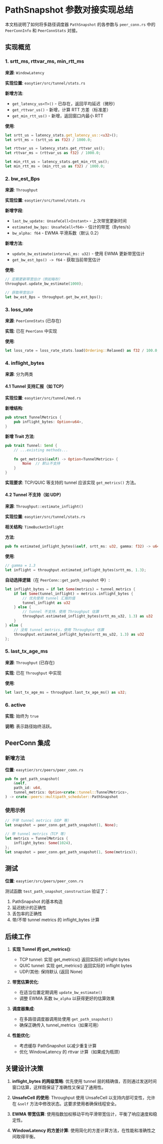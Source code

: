 # PathSnapshot 参数对接实现总结

本文档说明了如何将多路径调度器 `PathSnapshot` 的各参数与 `peer_conn.rs` 中的 `PeerConnInfo` 和 `PeerConnStats` 对接。

## 实现概览

### 1. srtt_ms, rttvar_ms, min_rtt_ms

**来源**: `WindowLatency`

**实现位置**: `easytier/src/tunnel/stats.rs`

**新增方法**:
- `get_latency_us<T>()` - 已存在，返回平均延迟（微秒）
- `get_rttvar_us()` - 新增，计算 RTT 方差（标准差）
- `get_min_rtt_us()` - 新增，返回窗口内最小 RTT

**使用**:
```rust
let srtt_us = latency_stats.get_latency_us::<u32>();
let srtt_ms = (srtt_us as f32) / 1000.0;

let rttvar_us = latency_stats.get_rttvar_us();
let rttvar_ms = (rttvar_us as f32) / 1000.0;

let min_rtt_us = latency_stats.get_min_rtt_us();
let min_rtt_ms = (min_rtt_us as f32) / 1000.0;
```

### 2. bw_est_Bps

**来源**: `Throughput`

**实现位置**: `easytier/src/tunnel/stats.rs`

**新增字段**:
- `last_bw_update: UnsafeCell<Instant>` - 上次带宽更新时间
- `estimated_bw_bps: UnsafeCell<f64>` - 估计的带宽（Bytes/s）
- `bw_alpha: f64` - EWMA 平滑系数（默认 0.2）

**新增方法**:
- `update_bw_estimate(interval_ms: u32)` - 使用 EWMA 更新带宽估计
- `get_bw_est_bps() -> f64` - 获取当前带宽估计

**使用**:
```rust
// 定期更新带宽估计（例如每秒）
throughput.update_bw_estimate(1000);

// 获取带宽估计
let bw_est_Bps = throughput.get_bw_est_bps();
```

### 3. loss_rate

**来源**: `PeerConnStats` (已存在)

**实现**: 已在 `PeerConn` 中实现

**使用**:
```rust
let loss_rate = loss_rate_stats.load(Ordering::Relaxed) as f32 / 100.0;
```

### 4. inflight_bytes

**来源**: 分为两类

#### 4.1 Tunnel 支持汇报（如 TCP）

**实现位置**: `easytier/src/tunnel/mod.rs`

**新增结构**:
```rust
pub struct TunnelMetrics {
    pub inflight_bytes: Option<u64>,
}
```

**新增 Trait 方法**:
```rust
pub trait Tunnel: Send {
    // ...existing methods...
    
    fn get_metrics(&self) -> Option<TunnelMetrics> {
        None  // 默认不支持
    }
}
```

**实现要求**: TCP/QUIC 等支持的 tunnel 应该实现 `get_metrics()` 方法。

#### 4.2 Tunnel 不支持（如 UDP）

**来源**: `Throughput::estimate_inflight()`

**实现位置**: `easytier/src/tunnel/stats.rs`

**相关结构**: `TimeBucketInFlight`

**方法**:
```rust
pub fn estimated_inflight_bytes(&self, srtt_ms: u32, gamma: f32) -> u64
```

**使用**:
```rust
// gamma = 1.3
let inflight = throughput.estimated_inflight_bytes(srtt_ms, 1.3);
```

**自动选择逻辑**（在 `PeerConn::get_path_snapshot` 中）:
```rust
let inflight_bytes = if let Some(metrics) = tunnel_metrics {
    if let Some(tunnel_inflight) = metrics.inflight_bytes {
        // 优先使用 tunnel 汇报的值
        tunnel_inflight as u32
    } else {
        // tunnel 不支持，使用 Throughput 估算
        throughput.estimated_inflight_bytes(srtt_ms_u32, 1.3) as u32
    }
} else {
    // 没有 tunnel metrics，使用 Throughput 估算
    throughput.estimated_inflight_bytes(srtt_ms_u32, 1.3) as u32
};
```

### 5. last_tx_age_ms

**来源**: `Throughput` (已存在)

**实现**: 已在 `Throughput` 中实现

**使用**:
```rust
let last_tx_age_ms = throughput.last_tx_age_ms() as u32;
```

### 6. active

**实现**: 始终为 `true`

**说明**: 表示路径始终活跃。

## PeerConn 集成

### 新增方法

**位置**: `easytier/src/peers/peer_conn.rs`

```rust
pub fn get_path_snapshot(
    &self,
    path_id: u64,
    tunnel_metrics: Option<crate::tunnel::TunnelMetrics>,
) -> crate::peers::multipath_scheduler::PathSnapshot
```

### 使用示例

```rust
// 不带 tunnel metrics（UDP 等）
let snapshot = peer_conn.get_path_snapshot(1, None);

// 带 tunnel metrics（TCP 等）
let metrics = TunnelMetrics {
    inflight_bytes: Some(1024),
};
let snapshot = peer_conn.get_path_snapshot(1, Some(metrics));
```

## 测试

**位置**: `easytier/src/peers/peer_conn.rs`

测试函数 `test_path_snapshot_construction` 验证了：
1. PathSnapshot 的基本构造
2. 延迟统计的正确性
3. 丢包率的正确性
4. 带/不带 tunnel metrics 的 inflight_bytes 计算

## 后续工作

1. **实现 Tunnel 的 get_metrics()**:
   - TCP tunnel: 实现 get_metrics() 返回实际的 inflight bytes
   - QUIC tunnel: 实现 get_metrics() 返回实际的 inflight bytes
   - UDP/其他: 保持默认 (返回 None)

2. **带宽估算优化**:
   - 在适当位置定期调用 `update_bw_estimate()`
   - 调整 EWMA 系数 `bw_alpha` 以获得更好的估算效果

3. **调度器集成**:
   - 在多路径调度器调用处使用 `get_path_snapshot()`
   - 确保正确传入 tunnel_metrics（如果可用）

4. **性能优化**:
   - 考虑缓存 PathSnapshot 以减少重复计算
   - 优化 WindowLatency 的 rttvar 计算（如果成为瓶颈）

## 关键设计决策

1. **inflight_bytes 的两级策略**: 优先使用 tunnel 层的精确值，否则通过发送时间窗口估算，这样既保证了准确性又保证了通用性。

2. **UnsafeCell 的使用**: Throughput 使用 UnsafeCell 以支持内部可变性，允许在 `&self` 方法中修改状态。这要求使用者确保线程安全。

3. **EWMA 带宽估算**: 使用指数加权移动平均平滑带宽估计，平衡了响应速度和稳定性。

4. **WindowLatency 的方差计算**: 使用简化的方差计算方法，在性能和准确性之间取得平衡。
